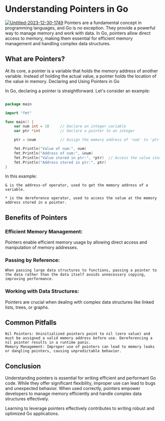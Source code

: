 # Understanding Pointers in Go

<a href="https://ibb.co/n7Jhh3y"><img src="https://i.ibb.co/Vg4XXHG/Untitled-2023-12-30-1749.png" alt="Untitled-2023-12-30-1749" border="0"></a>
Pointers are a fundamental concept in programming languages, and Go is no exception. They provide a powerful way to manage memory and work with data. In Go, pointers allow direct access to memory, making them essential for efficient memory management and handling complex data structures.

## What are Pointers?

At its core, a pointer is a variable that holds the memory address of another variable. Instead of holding the actual value, a pointer holds the location of the value in memory.
Declaring and Using Pointers in Go

In Go, declaring a pointer is straightforward. Let's consider an example:

```go

package main

import "fmt"

func main() {
    var num int = 10     // Declare an integer variable
    var ptr *int         // Declare a pointer to an integer

    ptr = &num           // Assign the memory address of 'num' to 'ptr'

    fmt.Println("Value of num:", num)
    fmt.Println("Address of num:", &num)
    fmt.Println("Value stored in ptr:", *ptr)  // Access the value stored at the memory address pointed by 'ptr'
    fmt.Println("Address stored in ptr:", ptr)
}
```

In this example:

    & is the address-of operator, used to get the memory address of a variable.

    * is the dereference operator, used to access the value at the memory address stored in a pointer.

## Benefits of Pointers

### Efficient Memory Management:

Pointers enable efficient memory usage by allowing direct access and manipulation of memory addresses.

### Passing by Reference:

    When passing large data structures to functions, passing a pointer to the data rather than the data itself avoids unnecessary copying, improving performance.

### Working with Data Structures:

Pointers are crucial when dealing with complex data structures like linked lists, trees, or graphs.

## Common Pitfalls

    Nil Pointers: Uninitialized pointers point to nil (zero value) and must be assigned a valid memory address before use. Dereferencing a nil pointer results in a runtime panic.
    Memory Management: Improper use of pointers can lead to memory leaks or dangling pointers, causing unpredictable behavior.

## Conclusion

Understanding pointers is essential for writing efficient and performant Go code. While they offer significant flexibility, improper use can lead to bugs and unexpected behavior. When used correctly, pointers empower developers to manage memory efficiently and handle complex data structures effectively.

Learning to leverage pointers effectively contributes to writing robust and optimized Go applications.
